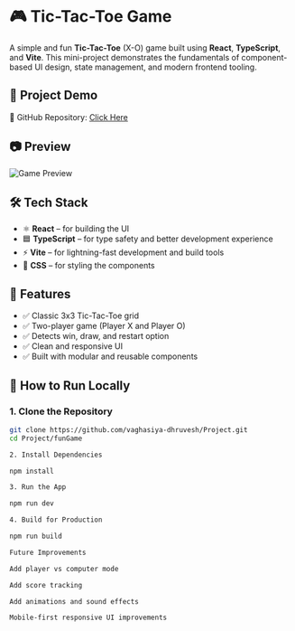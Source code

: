 # 🎮 Tic-Tac-Toe Game

A simple and fun **Tic-Tac-Toe** (X-O) game built using **React**, **TypeScript**, and **Vite**. This mini-project demonstrates the fundamentals of component-based UI design, state management, and modern frontend tooling.

## 🚀 Project Demo

🔗 GitHub Repository: [Click Here](https://github.com/vaghasiya-dhruvesh/Project.git)

## 📷 Preview

![Game Preview](public/image.png)  

## 🛠️ Tech Stack

- ⚛️ **React** – for building the UI
- 🟦 **TypeScript** – for type safety and better development experience
- ⚡ **Vite** – for lightning-fast development and build tools
- 🎨 **CSS** – for styling the components



## 🎯 Features

- ✅ Classic 3x3 Tic-Tac-Toe grid
- ✅ Two-player game (Player X and Player O)
- ✅ Detects win, draw, and restart option
- ✅ Clean and responsive UI
- ✅ Built with modular and reusable components

## 🧩 How to Run Locally

### 1. Clone the Repository

```bash
git clone https://github.com/vaghasiya-dhruvesh/Project.git
cd Project/funGame

2. Install Dependencies

npm install

3. Run the App

npm run dev

4. Build for Production

npm run build

Future Improvements

Add player vs computer mode

Add score tracking

Add animations and sound effects

Mobile-first responsive UI improvements
